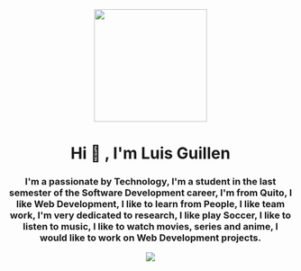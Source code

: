 <div id="header" align="center">
        <img src="https://media.giphy.com/media/qgQUggAC3Pfv687qPC/giphy.gif" width="200" />
        <h1 align="center"> Hi 👋 , I'm Luis Guillen </h1>
        <h3 align="center">
            I'm a passionate by Technology, I'm a student in the last semester of the Software Development career, I'm
            from Quito, I like Web Development, I like to learn from People, I like team work, I'm very dedicated to
            research, I like play Soccer, I like to listen to music, I like to watch movies, series and anime, I would
            like to work on Web Development projects.
        </h3>
    </div>

<div id="badges" align="center">
     <a href="https://twitter.com/Alberth_luiiz">
 <img src="https://img.shields.io/twitter/follow/Alberth_luiiz?color=70b29c&logo=twitter&logoColor=1769ff&style=for-the-badge"/></a>
</div>

<!--
**Alberthluiiz/Alberthluiiz** is a ✨ _special_ ✨ repository because its `README.md` (this file) appears on your GitHub profile.

Here are some ideas to get you started:

- 🔭 I’m currently working on ...
- 🌱 I’m currently learning ...
- 👯 I’m looking to collaborate on ...
- 🤔 I’m looking for help with ...
- 💬 Ask me about ...
- 📫 How to reach me: ...
- 😄 Pronouns: ...
- ⚡ Fun fact: ...
-->

